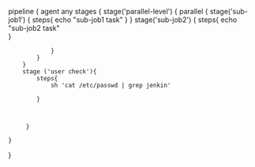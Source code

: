 pipeline {
    agent any
    stages {
        stage('parallel-level') {
            parallel {
                stage('sub-job1') {
                     steps{
                      echo "sub-job1 task" 
                     }
                }
                stage('sub-job2') {
                	steps{
                        echo "sub-job2 task"	       	
                	}
                      
                }
            }
        }
        stage ('user check'){
            steps{
                sh 'cat /etc/passwd | grep jenkin'

            }
            

                    
         }          

    }
}